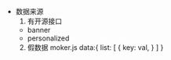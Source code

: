 - 数据来源
  1. 有开源接口
    - banner 
    - personalized
  2. 假数据  moker.js
    data:{
        list: [
            {
                key: val,
            }
        ]
    }